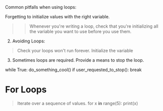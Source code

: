 Common pitfalls when using loops:

Forgetting to initialize values with the right variable.


>> Whenever you're writing a loop, check that you're initializing all the variable you want to use before you use them.


2. Avoiding Loops:
> Check your loops won't run forever.
> Initialize the variable

3. Sometimes loops are required. Provide a means to stop the loop.


while True:
    do_something_cool()
    if user_requested_to_stop():
        break



For Loops
==========
> Iterate over a sequence of values.
> for x **in** range(5):
      print(x)